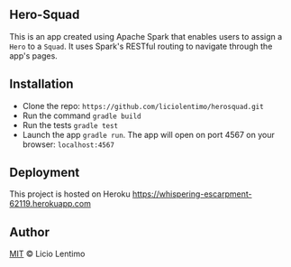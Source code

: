 ## Hero-Squad

This is an app created using Apache Spark that enables users to assign a `Hero` to a `Squad`. It uses Spark's RESTful routing to navigate through the app's pages.

## Installation

* Clone the repo: `https://github.com/liciolentimo/herosquad.git`
* Run the command `gradle build`
* Run the tests `gradle test`
* Launch the app `gradle run`. The app will open on port 4567 on your browser: `localhost:4567`

## Deployment

This project is hosted on Heroku https://whispering-escarpment-62119.herokuapp.com

## Author 

[MIT](LICENSE) © Licio Lentimo
